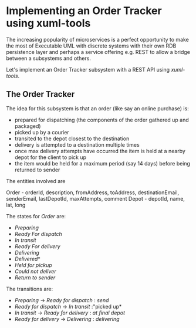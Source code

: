 Implementing an Order Tracker using xuml-tools
===============================================

The increasing popularity of microservices is a perfect opportunity to make the most of Executable UML with discrete systems with their own RDB persistence layer and perhaps a service offering e.g. REST to allow a bridge between a subsystems and others.

Let's implement an Order Tracker subsystem with a REST API using *xuml-tools*.

The Order Tracker
-------------------
The idea for this subsystem is that an order (like say an online purchase) is:

* prepared for dispatching (the components of the order gathered up and packaged)
* picked up by a courier
* transited to the depot closest to the destination
* delivery is attempted to a destination multiple times
* once max delivery attempts have occurred the item is held at a nearby depot for the client to pick up
* the item would be held for a maximum period (say 14 days) before being returned to sender

The entities involved are 

Order - orderId, description, fromAddress, toAddress, destinationEmail, senderEmail, lastDepotId, maxAttempts, comment
Depot - depotId, name, lat, long

The states for *Order* are:

* *Preparing*
* *Ready For dispatch*
* *In transit*
* *Ready For delivery*
* *Delivering*
* *Delivered**
* *Held for pickup*
* *Could not deliver*
* *Return to sender*

The transitions are:

* *Preparing* -> *Ready for dispatch* : *send*
* *Ready for dispatch* -> *In transit* :"picked up*
* *In transit* -> *Ready for delivery* : *at final depot*
* *Ready for delivery* -> *Delivering* : *delivering*



